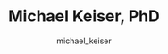 ---
# this is autogenerated: do not edit
title: Michael Keiser, PhD
author: michael_keiser
layout: author-bio
jobtitle: Assistant Professor
bio: pharm chem; bts; ichs; ind
type: member
excerpt: "Biographical summary for Michael Keiser, PhD, Assistant Professor in the Keiser Lab at UCSF."
header:
  teaser: /assets/images/people/bio-keiser.jpg
papers: 
    - title: Comment on &quot;Predicting reaction performance in C-N cross-coupling using machine learning&quot;
      excerpt: __Science__. 2018 Nov 16. Chuang KV, Keiser MJ.
      link: ""

    - title: Interpretable classification of Alzheimer's disease pathologies with a convolutional neural network pipeline
      excerpt: __bioRxiv__. 2018 Oct 29. Tang Z, Chuang KV, DeCarli C, Jin L-W, Beckett L, Keiser MJ, Dugger BN.
      link: ""

    - title: Adversarial Controls for Scientific Machine Learning
      excerpt: __ACS Chem Biol__. 2018 Oct 19. Chuang KV, Keiser MJ.
      link: "https://doi.org/10.1021/acschembio.8b00881"

    - title: The Psychiatric Cell Map Initiative- A Convergent Systems Biological Approach to Illuminating Key Molecular Pathways in Neuropsychiatric Disorders
      excerpt: __Cell__. 2018 Jul 26. Willsey AJ, Morris MT, Wang S, Willsey HR, Sun N, Teerikorpi N, Baum TB, Cagney G, Bender KJ, Desai TA, Srivastava D, Davis GW, Doudna J, Chang E, Sohal V, Lowenstein DH, Li H, Agard D, Keiser MJ, Shoichet B, von Zastrow M, Mucke L, Finkbeiner S, Gan L, Sestan N, Ward ME, Huttenhain R, Nowakowski TJ, Bellen HJ, Frank LM, Khokha MK, Lifton RP, Kampmann M, Ideker T, State MW, Krogan NJ.
      link: "https://doi.org/10.1016/j.cell.2018.06.016"

    - title: Predicted Biological Activity of Purchasable Chemical Space
      excerpt: __J Chem Inf Model__. 2018 Jan 22. Irwin JJ, Gaskins G, Sterling T, Mysinger MM, Keiser MJ.
      link: "https://doi.org/10.1021/acs.jcim.7b00316"

    - title: Evolutionarily Conserved Roles for Blood-Brain Barrier Xenobiotic Transporters in Endogenous Steroid Partitioning and Behavior
      excerpt: __Cell Rep__. 2017 Oct 31. Hindle SJ, Munji RN, Dolghih E, Gaskins G, Orng S, Ishimoto H, Soung A, DeSalvo M, Kitamoto T, Keiser MJ, Jacobson MP, Daneman R, Bainton RJ.
      link: "https://doi.org/10.1016/j.celrep.2017.10.026"

    - title: A Simple Representation of Three-Dimensional Molecular Structure
      excerpt: __J Med Chem__. 2017 Sep 14. Axen SD, Huang XP, Caceres EL, Gendelev L, Roth BL, Keiser MJ.
      link: "https://doi.org/10.1021/acs.jmedchem.7b00696"

    - title: Zebrafish behavioral profiling identifies multitarget antipsychotic-like compounds
      excerpt: __Nat Chem Biol__. 2016 Jul. Bruni G, Rennekamp AJ, Velenich A, McCarroll M, Gendelev L, Fertsch E, Taylor J, Lakhani P, Lensen D, Evron T, Lorello PJ, Huang XP, Kolczewski S, Carey G, Caldarone BJ, Prinssen E, Roth BL, Keiser MJ, Peterson RT, Kokel D.
      link: "https://doi.org/10.1038/nchembio.2097"

    - title: Leveraging Large-scale Behavioral Profiling in Zebrafish to Explore Neuroactive Polypharmacology
      excerpt: __ACS Chem Biol__. 2016 Apr 15. McCarroll MN, Gendelev L, Keiser MJ, Kokel D.
      link: "https://doi.org/10.1021/acschembio.5b00800"

    - title: Polygenic overlap between schizophrenia risk and antipsychotic response- a genomic medicine approach
      excerpt: __Lancet Psychiatry__. 2016 Apr. Ruderfer DM, Charney AW, Readhead B, Kidd BA, Kahler AK, Kenny PJ, Keiser MJ, Moran JL, Hultman CM, Scott SA, Sullivan PF, Purcell SM, Dudley JT, Sklar P.
      link: "https://doi.org/10.1016/S2215-0366(15)00553-2"

    - title: Prediction and validation of enzyme and transporter off-targets for metformin
      excerpt: __J Pharmacokinet Pharmacodyn__. 2015 Oct. Yee SW, Lin L, Merski M, Keiser MJ, Gupta A, Zhang Y, Chien HC, Shoichet BK, Giacomini KM.
      link: "https://doi.org/10.1007/s10928-015-9436-y"

    - title: Systems pharmacology augments drug safety surveillance
      excerpt: __Clin Pharmacol Ther__. 2015 Feb. Lorberbaum T, Nasir M, Keiser MJ, Vilar S, Hripcsak G, Tatonetti NP.
      link: "https://doi.org/10.1002/cpt.2"

    - title: In silico molecular comparisons of C. elegans and mammalian pharmacology identify distinct targets that regulate feeding
      excerpt: __PLoS Biol__. 2013 Nov. Lemieux GA, Keiser MJ, Sassano MF, Laggner C, Mayer F, Bainton RJ, Werb Z, Roth BL, Shoichet BK, Ashrafi K.
      link: "https://doi.org/10.1371/journal.pbio.1001712"

    - title: Large-scale prediction and testing of drug activity on side-effect targets
      excerpt: __Nature__. 2012 Jun 10. Lounkine E, Keiser MJ, Whitebread S, Mikhailov D, Hamon J, Jenkins JL, Lavan P, Weber E, Doak AK, Cote S, Shoichet BK, Urban L.
      link: "https://doi.org/10.1038/nature11159"

    - title: Chemical informatics and target identification in a zebrafish phenotypic screen
      excerpt: __Nat Chem Biol__. 2011 Dec 18. Laggner C, Kokel D, Setola V, Tolia A, Lin H, Irwin JJ, Keiser MJ, Cheung CY, Minor DL Jr, Roth BL, Peterson RT, Shoichet BK.
      link: "https://doi.org/10.1038/nchembio.732"

    - title: The presynaptic component of the serotonergic system is required for clozapine's efficacy
      excerpt: __Neuropsychopharmacology__. 2011 Feb. Yadav PN, Abbas AI, Farrell MS, Setola V, Sciaky N, Huang XP, Kroeze WK, Crawford LK, Piel DA, Keiser MJ, Irwin JJ, Shoichet BK, Deneris ES, Gingrich J, Beck SG, Roth BL.
      link: "https://doi.org/10.1038/npp.2010.195"

    - title: The chemical basis of pharmacology
      excerpt: __Biochemistry__. 2010 Dec 7. Keiser MJ, Irwin JJ, Shoichet BK.
      link: "https://doi.org/10.1021/bi101540g"

    - title: Complementarity between a docking and a high-throughput screen in discovering new cruzain inhibitors
      excerpt: __J Med Chem__. 2010 Jul 8. Ferreira RS, Simeonov A, Jadhav A, Eidam O, Mott BT, Keiser MJ, McKerrow JH, Maloney DJ, Irwin JJ, Shoichet BK.
      link: "https://doi.org/10.1021/jm100488w"

    - title: Prediction and evaluation of protein farnesyltransferase inhibition by commercial drugs
      excerpt: __J Med Chem__. 2010 Mar 25. DeGraw AJ, Keiser MJ, Ochocki JD, Shoichet BK, Distefano MD.
      link: "https://doi.org/10.1021/jm901613f"

    - title: A pilot study of the pharmacodynamic impact of SSRI drug selection and beta-1 receptor genotype (ADRB1) on cardiac vital signs in depressed patients- a novel pharmacogenetic approach
      excerpt: __Psychopharmacol Bull__. 2010. Thomas KL, Ellingrod VL, Bishop JR, Keiser MJ.
      link: "https://www.ncbi.nlm.nih.gov/pubmed/20581797"

    - title: Predicting new molecular targets for known drugs
      excerpt: __Nature__. 2009 Nov 12. Keiser MJ, Setola V, Irwin JJ, Laggner C, Abbas AI, Hufeisen SJ, Jensen NH, Kuijer MB, Matos RC, Tran TB, Whaley R, Glennon RA, Hert J, Thomas KL, Edwards DD, Shoichet BK, Roth BL.
      link: "https://doi.org/10.1038/nature08506"

    - title: A mapping of drug space from the viewpoint of small molecule metabolism
      excerpt: __PLoS Comput Biol__. 2009 Aug. Adams JC, Keiser MJ, Basuino L, Chambers HF, Lee DS, Wiest OG, Babbitt PC.
      link: "https://doi.org/10.1371/journal.pcbi.1000474"

    - title: Quantifying biogenic bias in screening libraries
      excerpt: __Nat Chem Biol__. 2009 Jul. Hert J, Irwin JJ, Laggner C, Keiser MJ, Shoichet BK.
      link: "https://doi.org/10.1038/nchembio.180"

    - title: Off-target networks derived from ligand set similarity
      excerpt: __Methods Mol Biol__. 2009. Keiser MJ, Hert J.
      link: "https://doi.org/10.1007/978-1-60761-274-2_8"

    - title: Quantifying the relationships among drug classes
      excerpt: __J Chem Inf Model__. 2008 Apr. Hert J, Keiser MJ, Irwin JJ, Oprea TI, Shoichet BK.
      link: "https://doi.org/10.1021/ci8000259"

    - title: Relating protein pharmacology by ligand chemistry
      excerpt: __Nat Biotechnol__. 2007 Feb. Keiser MJ, Roth BL, Armbruster BN, Ernsberger P, Irwin JJ, Shoichet BK.
      link: "https://doi.org/10.1038/nbt1284"

---